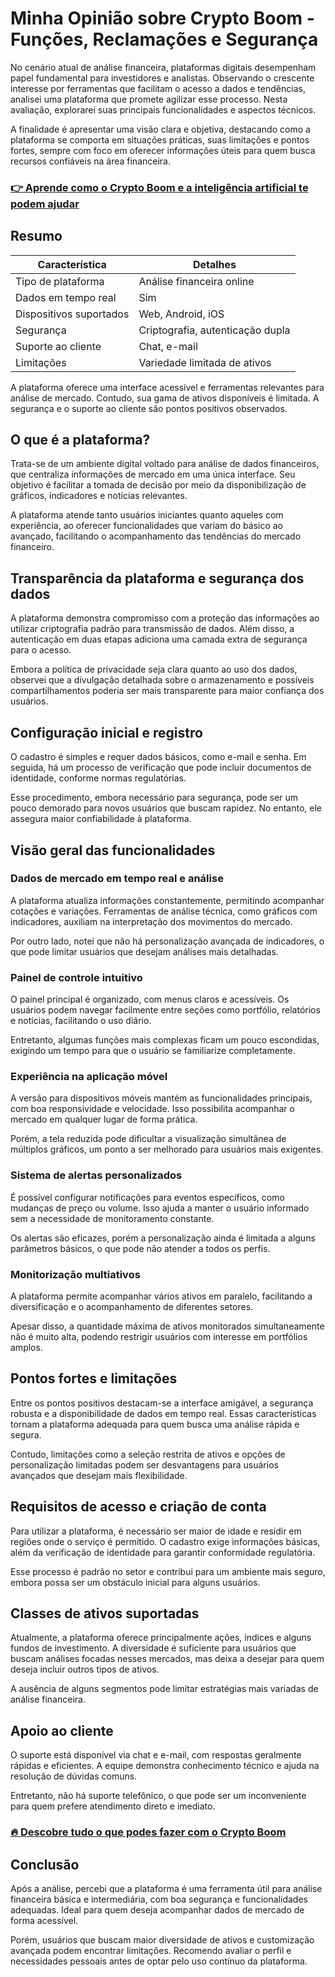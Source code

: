 # Minha Opinião sobre Crypto Boom  - Funções, Reclamações e Segurança
 

No cenário atual de análise financeira, plataformas digitais desempenham papel fundamental para investidores e analistas. Observando o crescente interesse por ferramentas que facilitam o acesso a dados e tendências, analisei uma plataforma que promete agilizar esse processo. Nesta avaliação, explorarei suas principais funcionalidades e aspectos técnicos.

A finalidade é apresentar uma visão clara e objetiva, destacando como a plataforma se comporta em situações práticas, suas limitações e pontos fortes, sempre com foco em oferecer informações úteis para quem busca recursos confiáveis na área financeira.

### [👉 Aprende como o Crypto Boom e a inteligência artificial te podem ajudar](https://tinyurl.com/22on9ehm)
## Resumo

| Característica          | Detalhes                            |
|------------------------|-----------------------------------|
| Tipo de plataforma     | Análise financeira online          |
| Dados em tempo real    | Sim                               |
| Dispositivos suportados| Web, Android, iOS                 |
| Segurança             | Criptografia, autenticação dupla  |
| Suporte ao cliente    | Chat, e-mail                      |
| Limitações            | Variedade limitada de ativos      |

A plataforma oferece uma interface acessível e ferramentas relevantes para análise de mercado. Contudo, sua gama de ativos disponíveis é limitada. A segurança e o suporte ao cliente são pontos positivos observados.

## O que é a plataforma?

Trata-se de um ambiente digital voltado para análise de dados financeiros, que centraliza informações de mercado em uma única interface. Seu objetivo é facilitar a tomada de decisão por meio da disponibilização de gráficos, indicadores e notícias relevantes.

A plataforma atende tanto usuários iniciantes quanto aqueles com experiência, ao oferecer funcionalidades que variam do básico ao avançado, facilitando o acompanhamento das tendências do mercado financeiro.

## Transparência da plataforma e segurança dos dados

A plataforma demonstra compromisso com a proteção das informações ao utilizar criptografia padrão para transmissão de dados. Além disso, a autenticação em duas etapas adiciona uma camada extra de segurança para o acesso.

Embora a política de privacidade seja clara quanto ao uso dos dados, observei que a divulgação detalhada sobre o armazenamento e possíveis compartilhamentos poderia ser mais transparente para maior confiança dos usuários.

## Configuração inicial e registro

O cadastro é simples e requer dados básicos, como e-mail e senha. Em seguida, há um processo de verificação que pode incluir documentos de identidade, conforme normas regulatórias.

Esse procedimento, embora necessário para segurança, pode ser um pouco demorado para novos usuários que buscam rapidez. No entanto, ele assegura maior confiabilidade à plataforma.

## Visão geral das funcionalidades

### Dados de mercado em tempo real e análise

A plataforma atualiza informações constantemente, permitindo acompanhar cotações e variações. Ferramentas de análise técnica, como gráficos com indicadores, auxiliam na interpretação dos movimentos do mercado.

Por outro lado, notei que não há personalização avançada de indicadores, o que pode limitar usuários que desejam análises mais detalhadas.

### Painel de controle intuitivo

O painel principal é organizado, com menus claros e acessíveis. Os usuários podem navegar facilmente entre seções como portfólio, relatórios e notícias, facilitando o uso diário.

Entretanto, algumas funções mais complexas ficam um pouco escondidas, exigindo um tempo para que o usuário se familiarize completamente.

### Experiência na aplicação móvel

A versão para dispositivos móveis mantém as funcionalidades principais, com boa responsividade e velocidade. Isso possibilita acompanhar o mercado em qualquer lugar de forma prática.

Porém, a tela reduzida pode dificultar a visualização simultânea de múltiplos gráficos, um ponto a ser melhorado para usuários mais exigentes.

### Sistema de alertas personalizados

É possível configurar notificações para eventos específicos, como mudanças de preço ou volume. Isso ajuda a manter o usuário informado sem a necessidade de monitoramento constante.

Os alertas são eficazes, porém a personalização ainda é limitada a alguns parâmetros básicos, o que pode não atender a todos os perfis.

### Monitorização multiativos

A plataforma permite acompanhar vários ativos em paralelo, facilitando a diversificação e o acompanhamento de diferentes setores.

Apesar disso, a quantidade máxima de ativos monitorados simultaneamente não é muito alta, podendo restrigir usuários com interesse em portfólios amplos.

## Pontos fortes e limitações

Entre os pontos positivos destacam-se a interface amigável, a segurança robusta e a disponibilidade de dados em tempo real. Essas características tornam a plataforma adequada para quem busca uma análise rápida e segura.

Contudo, limitações como a seleção restrita de ativos e opções de personalização limitadas podem ser desvantagens para usuários avançados que desejam mais flexibilidade.

## Requisitos de acesso e criação de conta

Para utilizar a plataforma, é necessário ser maior de idade e residir em regiões onde o serviço é permitido. O cadastro exige informações básicas, além da verificação de identidade para garantir conformidade regulatória.

Esse processo é padrão no setor e contribui para um ambiente mais seguro, embora possa ser um obstáculo inicial para alguns usuários.

## Classes de ativos suportadas

Atualmente, a plataforma oferece principalmente ações, índices e alguns fundos de investimento. A diversidade é suficiente para usuários que buscam análises focadas nesses mercados, mas deixa a desejar para quem deseja incluir outros tipos de ativos.

A ausência de alguns segmentos pode limitar estratégias mais variadas de análise financeira.

## Apoio ao cliente

O suporte está disponível via chat e e-mail, com respostas geralmente rápidas e eficientes. A equipe demonstra conhecimento técnico e ajuda na resolução de dúvidas comuns.

Entretanto, não há suporte telefônico, o que pode ser um inconveniente para quem prefere atendimento direto e imediato.

### [🔥 Descobre tudo o que podes fazer com o Crypto Boom](https://tinyurl.com/22on9ehm)
## Conclusão

Após a análise, percebi que a plataforma é uma ferramenta útil para análise financeira básica e intermediária, com boa segurança e funcionalidades adequadas. Ideal para quem deseja acompanhar dados de mercado de forma acessível.

Porém, usuários que buscam maior diversidade de ativos e customização avançada podem encontrar limitações. Recomendo avaliar o perfil e necessidades pessoais antes de optar pelo uso contínuo da plataforma.